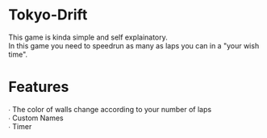 # Tokyo-Drift
This game is kinda simple and self explainatory.                                                                                                                                   
In this game you need to speedrun as many as laps you can in a "your wish time".
# Features
∙ The color of walls change according to your number of laps                                                                                                                       
∙ Custom Names                                                                                                                                                                     
∙ Timer                                                                                                                                                                             
